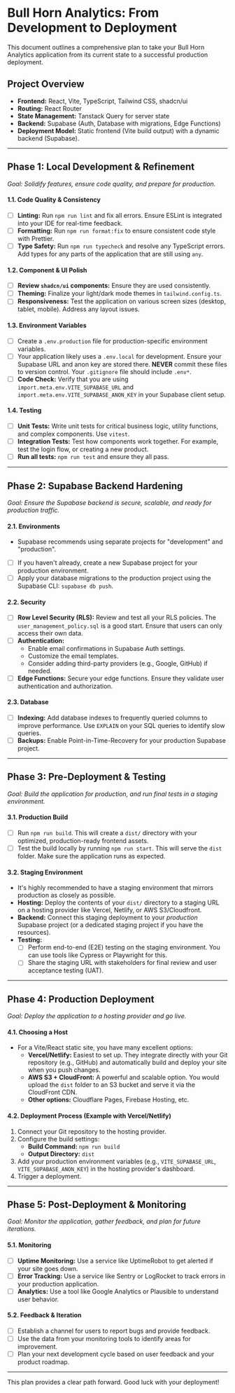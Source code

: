 # Bull Horn Analytics: From Development to Deployment

This document outlines a comprehensive plan to take your Bull Horn Analytics application from its current state to a successful production deployment.

## Project Overview

- **Frontend:** React, Vite, TypeScript, Tailwind CSS, shadcn/ui
- **Routing:** React Router
- **State Management:** Tanstack Query for server state
- **Backend:** Supabase (Auth, Database with migrations, Edge Functions)
- **Deployment Model:** Static frontend (Vite build output) with a dynamic backend (Supabase).

---

## Phase 1: Local Development & Refinement

*Goal: Solidify features, ensure code quality, and prepare for production.*

#### 1.1. Code Quality & Consistency
- [ ] **Linting:** Run `npm run lint` and fix all errors. Ensure ESLint is integrated into your IDE for real-time feedback.
- [ ] **Formatting:** Run `npm run format:fix` to ensure consistent code style with Prettier.
- [ ] **Type Safety:** Run `npm run typecheck` and resolve any TypeScript errors. Add types for any parts of the application that are still using `any`.

#### 1.2. Component & UI Polish
- [ ] **Review `shadcn/ui` components:** Ensure they are used consistently.
- [ ] **Theming:** Finalize your light/dark mode themes in `tailwind.config.ts`.
- [ ] **Responsiveness:** Test the application on various screen sizes (desktop, tablet, mobile). Address any layout issues.

#### 1.3. Environment Variables
- [ ] Create a `.env.production` file for production-specific environment variables.
- [ ] Your application likely uses a `.env.local` for development. Ensure your Supabase URL and anon key are stored there. **NEVER** commit these files to version control. Your `.gitignore` file should include `.env*`.
- [ ] **Code Check:** Verify that you are using `import.meta.env.VITE_SUPABASE_URL` and `import.meta.env.VITE_SUPABASE_ANON_KEY` in your Supabase client setup.

#### 1.4. Testing
- [ ] **Unit Tests:** Write unit tests for critical business logic, utility functions, and complex components. Use `vitest`.
- [ ] **Integration Tests:** Test how components work together. For example, test the login flow, or creating a new product.
- [ ] **Run all tests:** `npm run test` and ensure they all pass.

---

## Phase 2: Supabase Backend Hardening

*Goal: Ensure the Supabase backend is secure, scalable, and ready for production traffic.*

#### 2.1. Environments
- Supabase recommends using separate projects for "development" and "production".
- [ ] If you haven't already, create a new Supabase project for your production environment.
- [ ] Apply your database migrations to the production project using the Supabase CLI: `supabase db push`.

#### 2.2. Security
- [ ] **Row Level Security (RLS):** Review and test all your RLS policies. The `user_management_policy.sql` is a good start. Ensure that users can only access their own data.
- [ ] **Authentication:**
    - Enable email confirmations in Supabase Auth settings.
    - Customize the email templates.
    - Consider adding third-party providers (e.g., Google, GitHub) if needed.
- [ ] **Edge Functions:** Secure your edge functions. Ensure they validate user authentication and authorization.

#### 2.3. Database
- [ ] **Indexing:** Add database indexes to frequently queried columns to improve performance. Use `EXPLAIN` on your SQL queries to identify slow queries.
- [ ] **Backups:** Enable Point-in-Time-Recovery for your production Supabase project.

---

## Phase 3: Pre-Deployment & Testing

*Goal: Build the application for production, and run final tests in a staging environment.*

#### 3.1. Production Build
- [ ] Run `npm run build`. This will create a `dist/` directory with your optimized, production-ready frontend assets.
- [ ] Test the build locally by running `npm run start`. This will serve the `dist` folder. Make sure the application runs as expected.

#### 3.2. Staging Environment
- It's highly recommended to have a staging environment that mirrors production as closely as possible.
- **Hosting:** Deploy the contents of your `dist/` directory to a staging URL on a hosting provider like Vercel, Netlify, or AWS S3/Cloudfront.
- **Backend:** Connect this staging deployment to your *production* Supabase project (or a dedicated staging project if you have the resources).
- **Testing:**
    - [ ] Perform end-to-end (E2E) testing on the staging environment. You can use tools like Cypress or Playwright for this.
    - [ ] Share the staging URL with stakeholders for final review and user acceptance testing (UAT).

---

## Phase 4: Production Deployment

*Goal: Deploy the application to a hosting provider and go live.*

#### 4.1. Choosing a Host
- For a Vite/React static site, you have many excellent options:
    - **Vercel/Netlify:** Easiest to set up. They integrate directly with your Git repository (e.g., GitHub) and automatically build and deploy your site when you push changes.
    - **AWS S3 + CloudFront:** A powerful and scalable option. You would upload the `dist` folder to an S3 bucket and serve it via the CloudFront CDN.
    - **Other options:** Cloudflare Pages, Firebase Hosting, etc.

#### 4.2. Deployment Process (Example with Vercel/Netlify)
1.  Connect your Git repository to the hosting provider.
2.  Configure the build settings:
    - **Build Command:** `npm run build`
    - **Output Directory:** `dist`
3.  Add your production environment variables (e.g., `VITE_SUPABASE_URL`, `VITE_SUPABASE_ANON_KEY`) in the hosting provider's dashboard.
4.  Trigger a deployment.

---

## Phase 5: Post-Deployment & Monitoring

*Goal: Monitor the application, gather feedback, and plan for future iterations.*

#### 5.1. Monitoring
- [ ] **Uptime Monitoring:** Use a service like UptimeRobot to get alerted if your site goes down.
- [ ] **Error Tracking:** Use a service like Sentry or LogRocket to track errors in your production application.
- [ ] **Analytics:** Use a tool like Google Analytics or Plausible to understand user behavior.

#### 5.2. Feedback & Iteration
- [ ] Establish a channel for users to report bugs and provide feedback.
- [ ] Use the data from your monitoring tools to identify areas for improvement.
- [ ] Plan your next development cycle based on user feedback and your product roadmap.

---

This plan provides a clear path forward. Good luck with your deployment! 